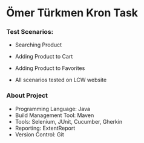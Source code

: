 <h1 align="left"> Ömer Türkmen Kron Task </h1>

### Test Scenarios:

- Searching Product
- Adding Product to Cart
- Adding Product to Favorites

- All scenarios tested on LCW website

### About Project

- Programming Language: Java
- Build Management Tool: Maven
- Tools: Selenium, JUnit, Cucumber, Gherkin
- Reporting: ExtentReport
- Version Control: Git
